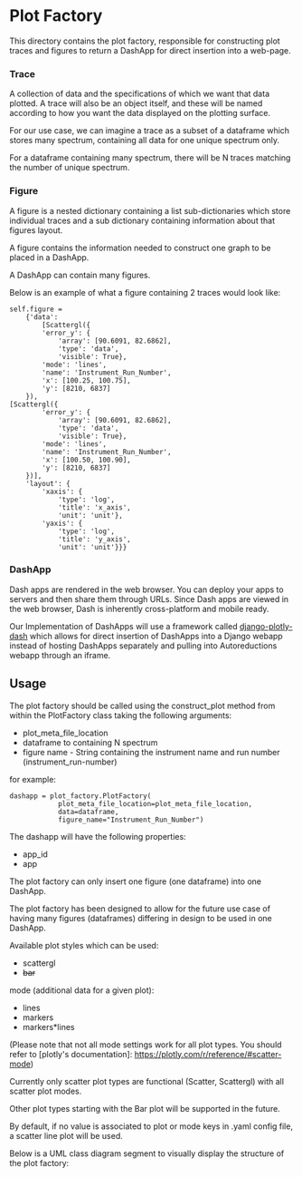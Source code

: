 # Plot Factory

This directory contains the plot factory, responsible for constructing plot traces and figures to 
return a DashApp for direct insertion into a web-page.

### Trace
A collection of data and the specifications of which we want that data plotted. 
A trace will also be an object itself, and these will be named according 
to how you want the data displayed on the plotting surface.

For our use case, we can imagine a trace as a subset of a dataframe which stores many spectrum,
containing all data for one unique spectrum only. 

For a dataframe containing many spectrum, there will be N traces matching the number 
of unique spectrum.

### Figure
A figure is a nested dictionary containing a list sub-dictionaries which store individual traces and 
a sub dictionary containing information about that figures layout.

A figure contains the information needed to construct one graph to be placed in a DashApp.

A DashApp can contain many figures. 

Below is an example of what a figure containing 2 traces would look like:

```
self.figure = 
    {'data':
        [Scattergl({
        'error_y': {
            'array': [90.6091, 82.6862],
            'type': 'data',
            'visible': True},
        'mode': 'lines',
        'name': 'Instrument_Run_Number',
        'x': [100.25, 100.75],
        'y': [8210, 6837]
    }),
[Scattergl({
        'error_y': {
            'array': [90.6091, 82.6862],
            'type': 'data',
            'visible': True},
        'mode': 'lines',
        'name': 'Instrument_Run_Number',
        'x': [100.50, 100.90],
        'y': [8210, 6837]
    })],
    'layout': {
        'xaxis': {
            'type': 'log',
            'title': 'x_axis',
            'unit': 'unit'},
        'yaxis': {
            'type': 'log',
            'title': 'y_axis',
            'unit': 'unit'}}}
```

### DashApp
Dash apps are rendered in the web browser. You can deploy your apps to servers and then share 
them through URLs. Since Dash apps are viewed in the web browser, Dash is inherently 
cross-platform and mobile ready.

Our Implementation of DashApps will use a framework called 
[django-plotly-dash](https://pypi.org/project/django-plotly-dash/) which allows for 
direct insertion of DashApps into a Django webapp instead of hosting DashApps separately and 
pulling into Autoreductions webapp through an iframe.

## Usage
The plot factory should be called using the construct_plot method from within the PlotFactory class 
taking the following arguments:
* plot_meta_file_location
* dataframe to containing N spectrum
* figure name - String containing the instrument name and run number (instrument_run-number)

for example: 
```
dashapp = plot_factory.PlotFactory(
            plot_meta_file_location=plot_meta_file_location,
            data=dataframe,
            figure_name="Instrument_Run_Number")
``` 

The dashapp will have the following properties:
* app_id
* app

The plot factory can only insert one figure (one dataframe) into one DashApp.

The plot factory has been designed to allow for the future use case of having many figures 
(dataframes) differing in design to be used in one DashApp.

Available plot styles which can be used:
* scattergl
* ~~bar~~

mode (additional data for a given plot):
* lines
* markers
* markers*lines

(Please note that not all mode settings work for all plot types. 
You should refer to [plotly's documentation]: https://plotly.com/r/reference/#scatter-mode)

Currently only scatter plot types are functional (Scatter, Scattergl) with all scatter plot modes.

Other plot types starting with the Bar plot will be supported in the future.

By default, if no value is associated to plot or mode keys in .yaml config file, a scatter 
line plot will be used.

Below is a UML class diagram segment to visually display the structure of the plot factory:

